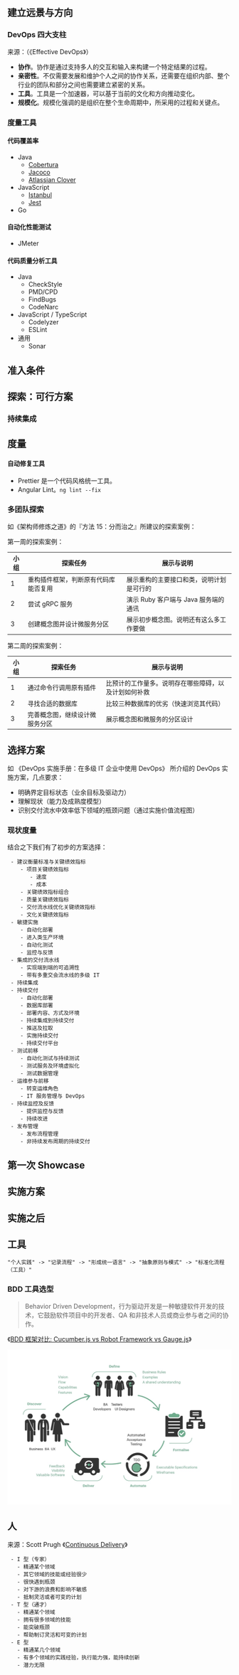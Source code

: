 ## 建立远景与方向

### DevOps 四大支柱

来源：（《Effective DevOps》）

 - **协作**。协作是通过支持多人的交互和输入来构建一个特定结果的过程。
 - **亲密性**。不仅需要发展和维护个人之间的协作关系，还需要在组织内部、整个行业的团队和部分之间也需要建立紧密的关系。
 - **工具**。工具是一个加速器，可以基于当前的文化和方向推动变化。
 - **规模化**。规模化强调的是组织在整个生命周期中，所采用的过程和关键点。

### 度量工具

#### 代码覆盖率

  - Java
    - [Cobertura](http://cobertura.github.io/cobertura/) 
    - [Jacoco](https://www.eclemma.org/jacoco/)
    - [Atlassian Clover](https://www.atlassian.com/software/clover)
  - JavaScript
    - [Istanbul](https://istanbul.js.org/)
    - [Jest](https://jestjs.io/)
  - Go

#### 自动化性能测试

   - JMeter

#### 代码质量分析工具

 - Java
   - CheckStyle
   - PMD/CPD
   - FindBugs
   - CodeNarc
 - JavaScript / TypeScript
   - Codelyzer
   - ESLint
 - 通用
    - Sonar


## 准入条件

## 探索：可行方案

### 持续集成

## 度量

#### 自动修复工具

 - Prettier 是一个代码风格统一工具。
 - Angular Lint。``ng lint --fix``

### 多团队探索

如《架构师修炼之道》的『方法 15：分而治之』所建议的探索案例：

第一周的探索案例：

| 小组  | 探索任务  | 展示与说明  |
|-|-|-|
| 1 | 重构插件框架，判断原有代码库能否复用 | 展示重构的主要接口和类，说明计划是可行的 |
| 2 | 尝试 gRPC 服务 | 演示 Ruby 客户端与 Java 服务端的通讯 |
| 3 | 创建概念图并设计微服务分区 | 展示初步概念图。说明还有这么多工作要做 |

第二周的探索案例：

| 小组  | 探索任务  | 展示与说明  |
|-|-|-|
| 1 | 通过命令行调用原有插件 | 比预计的工作量多。说明存在哪些障碍，以及计划如何补救 |
| 2 | 寻找合适的数据库  |  比较三种数据库的优劣（快速浏览其代码）|
| 3 | 完善概念图，继续设计微服务分区 | 展示概念图和微服务的分区设计 | 


## 选择方案

如 《DevOps 实施手册：在多级 IT 企业中使用 DevOps》 所介绍的 DevOps 实施方案，几点要求：

 - 明确界定目标状态（业余目标及驱动力）
 - 理解现状（能力及成熟度模型）
 - 识别交付流水中效率低下领域的瓶颈问题（通过实施价值流程图）

### 现状度量

结合之下我们有了初步的方案选择：

```mindmap
 - 建议衡量标准与关键绩效指标
    - 项目关键绩效指标
       - 速度
       - 成本
    - 关键绩效指标组合
    - 质量关键绩效指标
    - 交付流水线优化关键绩效指标
    - 文化关键绩效指标
 - 敏捷实施
    - 自动化部署
    - 进入类生产环境
    - 自动化测试
    - 监控与反馈
 - 集成的交付流水线
    - 实现端到端的可追溯性
    - 带有多重交会流水线的多级 IT
 - 持续集成
 - 持续交付
    - 自动化部署  
    - 数据库部署  
    - 部署内容、方式及环境
    - 持续集成到持续交付
    - 推送及拉取
    - 实施持续交付
    - 持续交付平台
 - 测试前移
    - 自动化测试与持续测试    
    - 测试服务及环境虚拟化    
    - 测试数据管理    
 - 运维参与前移
    - 转变运维角色    
    - IT 服务管理与 DevOps    
 - 持续监控及反馈
    - 提供监控与反馈    
    - 持续改进    
 - 发布管理
    - 发布流程管理    
    - 非持续发布周期的持续交付    
```

## 第一次 Showcase

## 实施方案

## 实施之后
 
## 工具

```process
"个人实践" -> "记录流程" -> "形成统一语言" -> "抽象原则与模式" -> "标准化流程（工具）"
```

### BDD 工具选型

> Behavior Driven Development，行为驱动开发是一种敏捷软件开发的技术，它鼓励软件项目中的开发者、QA 和非技术人员或商业参与者之间的协作。

《[BDD 框架对比: Cucumber.js vs Robot Framework vs Gauge.js](https://github.com/phodal/bdd-frameworks-compare)》

![Workflow](/assets/docs/images/bdd_process.jpg 'BDD Workflow')

## 人

来源：Scott Prugh 《[Continuous Delivery](https://www.scaledagileframework.com/guidance-continuous-delivery/)》

```process-step
 - I 型（专家）
   - 精通某个领域
   - 其它领域的技能或经验很少
   - 很快遇到瓶颈
   - 对下游的浪费和影响不敏感
   - 抵制灵活或者可变的计划
 - T 型（通才）
   - 精通某个领域
   - 拥有很多领域的技能
   - 能突破瓶颈
   - 帮助制订灵活和可变的计划
 - E 型
   - 精通某几个领域
   - 有多个领域的实践经验，执行能力强，能持续创新
   - 潜力无限
```
